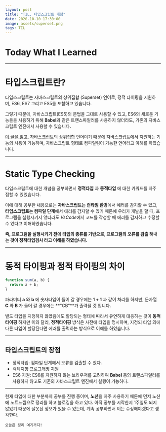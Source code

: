 ```yaml
---
layout: post
title: "TIL, 타입스크립트 개념"
date: 2020-10-10 17:30:00
image: assets/superset.png
tags: TIL
---
```


# Today What I Learned

<hr>

# 타입스크립트란?

타입스크립트는 자바스크립트의 상위집합 (Superset) 언어로, 정적 타이핑을 지원하며, ES6, ES7 그리고 ES5를 포함하고 있습니다.

그렇기 때문에, 자바스크립트(ES5)의 문법을 그대로 사용할 수 있고,
ES6의 새로운 기능들을 사용하기 위해 **Babel**과 같은 트랜스파일러를 사용하지 않더라도, 기존의 자바스크립트 엔진에서 사용할 수 있습니다.

[이 글을 읽고](https://poiemaweb.com/typescript-introduction), 자바스크립트의 상위집합 언어이기 때문에 자바스크립트에서 지원하는 기능의 사용이 가능하며, 자바스크립트 형태로 컴파일링이 가능한 언어라고 이해를 하였습니다.

<hr>

# Static Type Checking

타입스크립트에 대한 개념을 공부하면서 **정적타입** 과 **동적타입** 에 대한 키워드를 자주 접할 수 있었습니다.

이에 대해 공부한 내용으로는 **자바스크립트는 런타임 환경**에서 에러를 감지할 수 있고, **타입스크립트는 컴파일 단계**에서 에러를 감지할 수 있기 때문에 우리가 개발을 할 때, 프로그램을 실행시키지 않더라도 *VsCode*에서 코드를 작성할 때 에러를 감지하고 수정할 수 있다고 이해하였습니다.

**즉, 프로그램을 실행시키기 전에 타입의 종류를 기반으로, 프로그램의 오류를 검출 해내는 것이 정적타입검사 라고 이해를 하였습니다.**

<hr>

# 동적 타이핑과 정적 타이핑의 차이

```js
function sum(a, b) {
  return a + b;
}
```

파라미터 **a** 와 **b** 에 숫자타입이 들어 갈 경우에는 **1 + 1** 과 같이 처리를 하지만,
문자열 **C** 와 **B** 가 들어 갈 경우에는 **"CB"**가 출력될 것 입니다.

별도 타입을 지정하지 않았음에도 할당되는 형태에 따라서 유연하게 대응하는 것이 **동적타이핑**
하지만 이와 달리, **정적타이핑** 방식은 사전에 타입을 명시하며, 지정되 타입 외에 다른 타입이 할당된다면 에러를 출력하는 방식으로 이해를 하였습니다.

<hr>

## 타입스크립트의 장점

- 정적타입: 컴파일 단계에서 오류를 검출할 수 있다.
- 객체지향 프로그래밍 지원
- ES6 지원: ES6를 지원하지 않는 브라우저를 고려하여 **Babel** 등의 트랜스파일러를 사용하지 않고도 기존의 자바스크립트 엔진에서 실행이 가능하다.

<hr>

현재 타입에 대한 부분까지 공부를 진행 중이며, **노션**을 자주 사용하기 때문에 먼저 노션에 노트느낌으로 정리를 하고 블로깅을 하고 있다.
아직 공부를 시작한지 1주일도 되지 않았기 때문에 잘못된 정보가 있을 수 있는데, 계속 공부하면서 이는 수정해야겠다고 생각한다.

<code>오늘은 정리 여기까지!</code>
